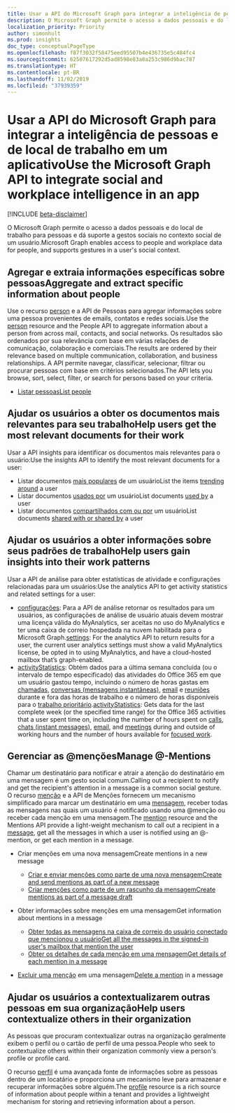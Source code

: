 ```yaml
---
title: Usar a API do Microsoft Graph para integrar a inteligência de pessoas e de local de trabalho em um aplicativo
description: O Microsoft Graph permite o acesso a dados pessoais e do local de trabalho úteis e dá suporte a gestos sociais no contexto social de um usuário.
localization_priority: Priority
author: simonhult
ms.prod: insights
doc_type: conceptualPageType
ms.openlocfilehash: f87f3032f58475eed95507b4e436735e5c484fc4
ms.sourcegitcommit: 62507617292d5ad8598e83a8a253c986d9bac787
ms.translationtype: HT
ms.contentlocale: pt-BR
ms.lasthandoff: 11/02/2019
ms.locfileid: "37939359"
---
```

# <a name="use-the-microsoft-graph-api-to-integrate-people-and-workplace-intelligence-in-an-app"></a><span data-ttu-id="35d0b-103">Usar a API do Microsoft Graph para integrar a inteligência de pessoas e de local de trabalho em um aplicativo</span><span class="sxs-lookup"><span data-stu-id="35d0b-103">Use the Microsoft Graph API to integrate social and workplace intelligence in an app</span></span>

[!INCLUDE [beta-disclaimer](../../includes/beta-disclaimer.md)]

<span data-ttu-id="35d0b-104">O Microsoft Graph permite o acesso a dados pessoais e do local de trabalho para pessoas e dá suporte a gestos sociais no contexto social de um usuário.</span><span class="sxs-lookup"><span data-stu-id="35d0b-104">Microsoft Graph enables access to people and workplace data for people, and supports gestures in a user's social context.</span></span>

## <a name="aggregate-and-extract-specific-information-about-people"></a><span data-ttu-id="35d0b-105">Agregar e extraia informações específicas sobre pessoas</span><span class="sxs-lookup"><span data-stu-id="35d0b-105">Aggregate and extract specific information about people</span></span>

<span data-ttu-id="35d0b-106">Use o recurso [person](../resources/person.md) e a API de Pessoas para agregar informações sobre uma pessoa provenientes de emails, contatos e redes sociais.</span><span class="sxs-lookup"><span data-stu-id="35d0b-106">Use the [person](../resources/person.md) resource and the People API to aggregate information about a person from across mail, contacts, and social networks.</span></span> <span data-ttu-id="35d0b-107">Os resultados são ordenados por sua relevância com base em várias relações de comunicação, colaboração e comerciais.</span><span class="sxs-lookup"><span data-stu-id="35d0b-107">The results are ordered by their relevance based on multiple communication, collaboration, and business relationships.</span></span> <span data-ttu-id="35d0b-108">A API permite navegar, classificar, selecionar, filtrar ou procurar pessoas com base em critérios selecionados.</span><span class="sxs-lookup"><span data-stu-id="35d0b-108">The API lets you browse, sort, select, filter, or search for persons based on your criteria.</span></span>

- [<span data-ttu-id="35d0b-109">Listar pessoas</span><span class="sxs-lookup"><span data-stu-id="35d0b-109">List people</span></span>](../api/user-list-people.md)

## <a name="help-users-get-the-most-relevant-documents-for-their-work"></a><span data-ttu-id="35d0b-110">Ajudar os usuários a obter os documentos mais relevantes para seu trabalho</span><span class="sxs-lookup"><span data-stu-id="35d0b-110">Help users get the most relevant documents for their work</span></span>

<span data-ttu-id="35d0b-111">Usar a API insights para identificar os documentos mais relevantes para o usuário:</span><span class="sxs-lookup"><span data-stu-id="35d0b-111">Use the insights API to identify the most relevant documents for a user:</span></span>

- <span data-ttu-id="35d0b-112">Listar documentos [mais populares](../api/insights-list-trending.md) de um usuário</span><span class="sxs-lookup"><span data-stu-id="35d0b-112">List the items [trending around](../api/insights-list-trending.md) a user</span></span>
- <span data-ttu-id="35d0b-113">Listar documentos [usados por](../api/insights-list-used.md) um usuário</span><span class="sxs-lookup"><span data-stu-id="35d0b-113">List documents [used by](../api/insights-list-used.md) a user</span></span>
- <span data-ttu-id="35d0b-114">Listar documentos [compartilhados com ou por](../api/insights-list-shared.md) um usuário</span><span class="sxs-lookup"><span data-stu-id="35d0b-114">List documents [shared with or shared by](../api/insights-list-shared.md) a user</span></span>

## <a name="help-users-gain-insights-into-their-work-patterns"></a><span data-ttu-id="35d0b-115">Ajudar os usuários a obter informações sobre seus padrões de trabalho</span><span class="sxs-lookup"><span data-stu-id="35d0b-115">Help users gain insights into their work patterns</span></span>

<span data-ttu-id="35d0b-116">Usar a API de análise para obter estatísticas de atividade e configurações relacionadas para um usuários:</span><span class="sxs-lookup"><span data-stu-id="35d0b-116">Use the analytics API to get activity statistics and related settings for a user:</span></span>

- <span data-ttu-id="35d0b-117">[configurações](../resources/settings.md): Para a API de análise retornar os resultados para um usuários, as configurações de análise de usuário atuais devem mostrar uma licença válida do MyAnalytics, ser aceitas no uso do MyAnalytics e ter uma caixa de correio hospedada na nuvem habilitada para o Microsoft Graph.</span><span class="sxs-lookup"><span data-stu-id="35d0b-117">[settings](../resources/settings.md): For the analytics API to return results for a user, the current user analytics settings must show a valid MyAnalytics license, be opted in to using MyAnalytics, and have a cloud-hosted mailbox that’s graph-enabled.</span></span>
- <span data-ttu-id="35d0b-118">[activityStatistics](../resources/activitystatistics.md): Obtém dados para a última semana concluída (ou o intervalo de tempo especificado) das atividades do Office 365 em que um usuário gastou tempo, incluindo o número de horas gastas em [chamadas](callactivitystatistics.md), [conversas (mensagens instantâneas)](chatactivitystatistics.md), [email](emailactivitystatistics.md) e [reuniões](meetingactivitystatistics.md) durante e fora das horas de trabalho e o número de horas disponíveis para o [trabalho prioritário](focusactivitystatistics.md).</span><span class="sxs-lookup"><span data-stu-id="35d0b-118">[activityStatistics](../resources/activitystatistics.md): Gets data for the last complete week (or the specified time range) for the Office 365 activities that a user spent time on, including the number of hours spent on [calls](callactivitystatistics.md), [chats (instant messages)](chatactivitystatistics.md), [email](emailactivitystatistics.md), and [meetings](meetingactivitystatistics.md) during and outside of working hours and the number of hours available for [focused work](focusactivitystatistics.md).</span></span>

## <a name="manage--mentions"></a><span data-ttu-id="35d0b-119">Gerenciar as @menções</span><span class="sxs-lookup"><span data-stu-id="35d0b-119">Manage @-Mentions</span></span>

<span data-ttu-id="35d0b-120">Chamar um destinatário para notificar e atrair a atenção do destinatário em uma mensagem é um gesto social comum.</span><span class="sxs-lookup"><span data-stu-id="35d0b-120">Calling out a recipient to notify and get the recipient's attention in a message is a common social gesture.</span></span>
<span data-ttu-id="35d0b-121">O recurso [menção](../resources/mention.md) e a API de Menções fornecem um mecanismo simplificado para marcar um destinatário em uma [mensagem](../resources/message.md), receber todas as mensagens nas quais um usuário é notificado usando uma @menção ou receber cada menção em uma mensagem.</span><span class="sxs-lookup"><span data-stu-id="35d0b-121">The [mention](../resources/mention.md) resource and the Mentions API provide a light-weight mechanism to call out a recipient in a [message](../resources/message.md), get all the messages in which a user is notified using an @-mention, or get each mention in a message.</span></span>

<!--
Include the next sentence when supporting events.

**Mention** is also supported by [Event](../resources/event.md).

-->

- <span data-ttu-id="35d0b-122">Criar menções em uma nova mensagem</span><span class="sxs-lookup"><span data-stu-id="35d0b-122">Create mentions in a new message</span></span>

  - [<span data-ttu-id="35d0b-123">Criar e enviar menções como parte de uma nova mensagem</span><span class="sxs-lookup"><span data-stu-id="35d0b-123">Create and send mentions as part of a new message</span></span>](../api/user-sendmail.md#request-2)
  - [<span data-ttu-id="35d0b-124">Criar menções como parte de um rascunho da mensagem</span><span class="sxs-lookup"><span data-stu-id="35d0b-124">Create mentions as part of a message draft</span></span>](../api/user-post-messages.md#request-2)

- <span data-ttu-id="35d0b-125">Obter informações sobre menções em uma mensagem</span><span class="sxs-lookup"><span data-stu-id="35d0b-125">Get information about mentions in a message</span></span>

  - [<span data-ttu-id="35d0b-126">Obter todas as mensagens na caixa de correio do usuário conectado que mencionou o usuário</span><span class="sxs-lookup"><span data-stu-id="35d0b-126">Get all the messages in the signed-in user's mailbox that mention the user</span></span>](../api/user-list-messages.md#request-2)
  - [<span data-ttu-id="35d0b-127">Obter os detalhes de cada menção em uma mensagem</span><span class="sxs-lookup"><span data-stu-id="35d0b-127">Get details of each mention in a message</span></span>](../api/message-get.md#request-2)

- <span data-ttu-id="35d0b-128">[Excluir uma menção](../api/message-delete.md#request-2) em uma mensagem</span><span class="sxs-lookup"><span data-stu-id="35d0b-128">[Delete a mention](../api/message-delete.md#request-2) in a message</span></span>

## <a name="help-users-contextualize-others-in-their-organization"></a><span data-ttu-id="35d0b-129">Ajudar os usuários a contextualizarem outras pessoas em sua organização</span><span class="sxs-lookup"><span data-stu-id="35d0b-129">Help users contextualize others in their organization</span></span>

<span data-ttu-id="35d0b-130">As pessoas que procuram contextualizar outras na organização geralmente exibem o perfil ou o cartão de perfil de uma pessoa.</span><span class="sxs-lookup"><span data-stu-id="35d0b-130">People who seek to contextualize others within their organization commonly view a person's profile or profile card.</span></span> 

<span data-ttu-id="35d0b-131">O recurso [perfil](../resources/profile.md) é uma avançada fonte de informações sobre as pessoas dentro de um locatário e proporciona um mecanismo leve para armazenar e recuperar informações sobre alguém.</span><span class="sxs-lookup"><span data-stu-id="35d0b-131">The [profile](../resources/profile.md) resource is a rich source of information about people within a tenant and provides a lightweight mechanism for storing and retrieving information about a person.</span></span> 
